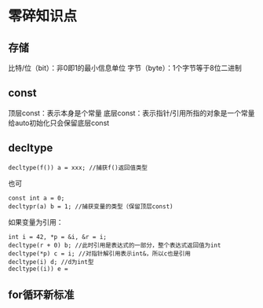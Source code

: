 # 零碎知识点
## 存储
比特/位（bit）：非0即1的最小信息单位
字节（byte）：1个字节等于8位二进制
## const
顶层const：表示本身是个常量
底层const：表示指针/引用所指的对象是一个常量
给auto初始化只会保留底层const
## decltype
```
decltype(f()) a = xxx; //捕获f()返回值类型
```
也可
```
const int a = 0;
decltypr(a) b = 1; //捕获变量的类型（保留顶层const)
```
如果变量为引用：
```
int i = 42, *p = &i, &r = i;
decltype(r + 0) b; //此时引用是表达式的一部分，整个表达式返回值为int
decltype(*p) c = i; //对指针解引用表示int&，所以c也是引用
decltype(i) d; //d为int型
decltype((i)) e =
```
## for循环新标准
